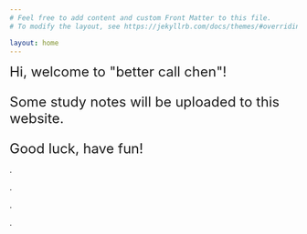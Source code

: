 ```yaml
---
# Feel free to add content and custom Front Matter to this file.
# To modify the layout, see https://jekyllrb.com/docs/themes/#overriding-theme-defaults

layout: home
---
```



<font size=5>Hi, welcome to "better call chen"!

Some study notes will be uploaded to this website.

Good luck, have fun!
</font>

.

.

.

.









